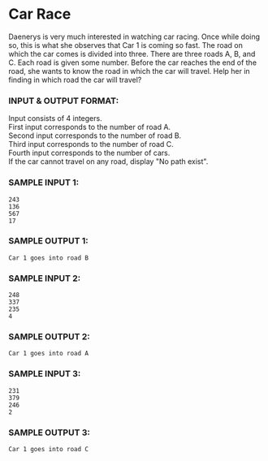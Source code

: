 # Car Race

Daenerys is very much interested in watching car racing. Once while doing so, this is what she observes that Car 1 is coming so fast. The road on which the car comes is divided into three. There are three roads A, B, and C. Each road is given some number. Before the car reaches the end of the road, she wants to know the road in which the car will travel. Help her in finding in which road the car will travel?

### INPUT & OUTPUT FORMAT:

Input consists of 4 integers. <br>
First input corresponds to the number of road A. <br>
Second input corresponds to the number of road B. <br>
Third input corresponds to the number of road C. <br>
Fourth input corresponds to the number of cars. <br>
If the car cannot travel on any road, display "No path exist".

### SAMPLE INPUT 1:

```
243
136
567
17
```

### SAMPLE OUTPUT 1:

```
Car 1 goes into road B
```

### SAMPLE INPUT 2:

```
248
337
235
4
```

### SAMPLE OUTPUT 2:

```
Car 1 goes into road A
```

### SAMPLE INPUT 3:

```
231
379
246
2
```

### SAMPLE OUTPUT 3:

```
Car 1 goes into road C
```
